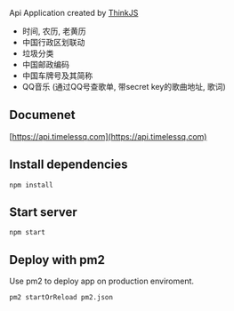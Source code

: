 
Api Application created by [ThinkJS](http://www.thinkjs.org)
- 时间, 农历, 老黄历
- 中国行政区划联动
- 垃圾分类
- 中国邮政编码
- 中国车牌号及其简称
- QQ音乐 (通过QQ号查歌单, 带secret key的歌曲地址, 歌词)

## Documenet
[https://api.timelessq.com](https://api.timelessq.com)

## Install dependencies

```
npm install
```

## Start server

```
npm start
```

## Deploy with pm2

Use pm2 to deploy app on production enviroment.

```
pm2 startOrReload pm2.json
```